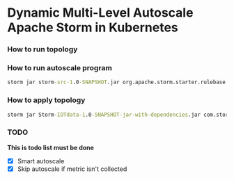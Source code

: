 # Dynamic Multi-Level Autoscale Apache Storm in Kubernetes


### How to run topology


### How to run autoscale program

```cmd
storm jar storm-src-1.0-SNAPSHOT.jar org.apache.storm.starter.rulebase.v1.TopologyParser input.txt target.txt
```

### How to apply topology

```cmd
storm jar Storm-IOTdata-1.0-SNAPSHOT-jar-with-dependencies.jar com.storm.iotdata.MainTopo
```

### TODO

**This is todo list must be done**
- [X] Smart autoscale
- [X] Skip autoscale if metric isn't collected